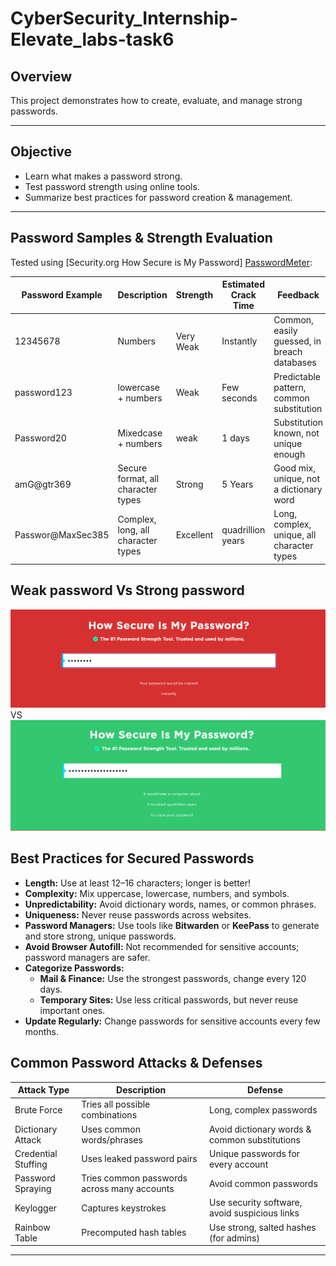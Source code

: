 # CyberSecurity_Internship-Elevate_labs-task6
## Overview

This project demonstrates how to create, evaluate, and manage strong passwords.

---

##  Objective

- Learn what makes a password strong.
- Test password strength using online tools.
- Summarize best practices for password creation & management.

---

## Password Samples & Strength Evaluation

Tested using [Security.org How Secure is My Password] [PasswordMeter](https://www.passwordmeter.com/):

| Password Example         | Description                         | Strength      | Estimated Crack Time   | Feedback                                   |
|-------------------------|-------------------------------------|---------------|-----------------------|---------------------------------------------|
| 12345678                | Numbers                             | Very Weak   | Instantly             | Common, easily guessed, in breach databases |
| password123             | lowercase + numbers                 |  Weak       | Few seconds           | Predictable pattern, common substitution    |
| Password20              | Mixedcase + numbers                 |  weak       | 1 days                | Substitution known, not unique enough       |
| amG@gtr369              | Secure format, all character types  |  Strong     | 5 Years               | Good mix, unique, not a dictionary word    |
|Passwor@MaxSec385      | Complex, long, all character types    |  Excellent  |  quadrillion years    | Long, complex, unique, all character types  |


## Weak password Vs Strong password
![weak](weak.png)  VS ![secure](secure.png)

## Best Practices for Secured Passwords

- **Length:** Use at least 12–16 characters; longer is better! 
- **Complexity:** Mix uppercase, lowercase, numbers, and symbols.
- **Unpredictability:** Avoid dictionary words, names, or common phrases.
- **Uniqueness:** Never reuse passwords across websites. 
- **Password Managers:** Use tools like **Bitwarden** or **KeePass** to generate and store strong, unique passwords.
- **Avoid Browser Autofill:** Not recommended for sensitive accounts; password managers are safer. 
- **Categorize Passwords:**
  - **Mail & Finance:** Use the strongest passwords, change every 120 days.
  - **Temporary Sites:** Use less critical passwords, but never reuse important ones.
- **Update Regularly:** Change passwords for sensitive accounts every few months.

## Common Password Attacks & Defenses

| Attack Type         | Description                                   | Defense                                      |
|---------------------|-----------------------------------------------|----------------------------------------------|
| Brute Force         | Tries all possible combinations               | Long, complex passwords                      |
| Dictionary Attack   | Uses common words/phrases                     | Avoid dictionary words & common substitutions|
| Credential Stuffing | Uses leaked password pairs                    | Unique passwords for every account           |
| Password Spraying   | Tries common passwords across many accounts   | Avoid common passwords                       |
| Keylogger           | Captures keystrokes                           | Use security software, avoid suspicious links|
| Rainbow Table       | Precomputed hash tables                       | Use strong, salted hashes (for admins)       |



---
